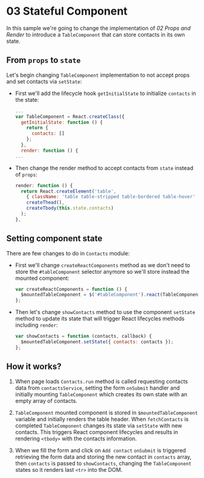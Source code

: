 # 03 Stateful Component

In this sample we're going to change the implementation of _02 Props and Render_ to introduce a `TableComponent` that can store contacts in its own state.

## From `props` to `state`
Let's begin changing `TableComponent` implementation to not accept props and set contacts via `setState`:

- First we'll add the lifecycle hook `getInitialState` to initialize `contacts` in the state:

  ```javascript
  ...
  var TableComponent = React.createClass({
    getInitialState: function () {
      return {
        contacts: []
      };
    },
    render: function () {
  ...
  ```

- Then change the render method to accept contacts from `state` instead of `props`:

  ```javascript
  render: function () {
    return React.createElement('table',
      { className: 'table table-stripped table-bordered table-hover' },
      createThead(),
      createTbody(this.state.contacts)
    );
  },
  ```

## Setting component state

There are few changes to do in `Contacts` module:

- First we'll change `createReactComponents` method as we don't need to store the `#tableComponent` selector anymore so we'll store instead the mounted component:

  ```javascript
  var createReactComponents = function () {
    $mountedTableComponent = $('#tableComponent').react(TableComponent, null);
  };
  ```

- Then let's change `showContacts` method to use the component `setState` method to update its state that will trigger React lifecycles methods including `render`:

  ```javascript
  var showContacts = function (contacts, callback) {
    $mountedTableComponent.setState({ contacts: contacts });
  };
  ```


## How it works?

1. When page loads `Contacts.run` method is called requesting contacts data from `contactsService`, setting the form `onSubmit` handler and initially mounting `TableComponent` which creates its own state with an empty array of contacts.

2. `TableComponent` mounted component is stored in  `$mountedTableComponent` variable and initially renders the table header. When `fetchContacts` is completed `TableComponent` changes its state via `setState` with new contacts. This triggers React component lifecycles and results in rendering `<tbody>` with the contacts information.

3. When we fill the form and click on `Add contact` `onSubmit` is triggered retrieving the form data and storing the new contact in `contacts` array, then `contacts` is passed to `showContacts`, changing the `TableComponent` states so it renders last `<tr>` into the DOM.